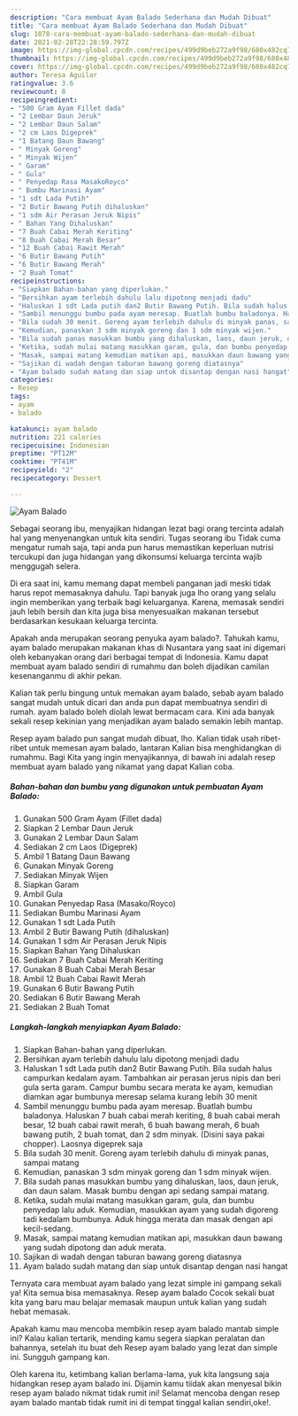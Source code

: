 ```yaml
---
description: "Cara membuat Ayam Balado Sederhana dan Mudah Dibuat"
title: "Cara membuat Ayam Balado Sederhana dan Mudah Dibuat"
slug: 1078-cara-membuat-ayam-balado-sederhana-dan-mudah-dibuat
date: 2021-02-28T22:28:59.797Z
image: https://img-global.cpcdn.com/recipes/499d9beb272a9f98/680x482cq70/ayam-balado-foto-resep-utama.jpg
thumbnail: https://img-global.cpcdn.com/recipes/499d9beb272a9f98/680x482cq70/ayam-balado-foto-resep-utama.jpg
cover: https://img-global.cpcdn.com/recipes/499d9beb272a9f98/680x482cq70/ayam-balado-foto-resep-utama.jpg
author: Teresa Aguilar
ratingvalue: 3.6
reviewcount: 8
recipeingredient:
- "500 Gram Ayam Fillet dada"
- "2 Lembar Daun Jeruk"
- "2 Lembar Daun Salam"
- "2 cm Laos Digeprek"
- "1 Batang Daun Bawang"
- " Minyak Goreng"
- " Minyak Wijen"
- " Garam"
- " Gula"
- " Penyedap Rasa MasakoRoyco"
- " Bumbu Marinasi Ayam"
- "1 sdt Lada Putih"
- "2 Butir Bawang Putih dihaluskan"
- "1 sdm Air Perasan Jeruk Nipis"
- " Bahan Yang Dihaluskan"
- "7 Buah Cabai Merah Keriting"
- "8 Buah Cabai Merah Besar"
- "12 Buah Cabai Rawit Merah"
- "6 Butir Bawang Putih"
- "6 Butir Bawang Merah"
- "2 Buah Tomat"
recipeinstructions:
- "Siapkan Bahan-bahan yang diperlukan."
- "Bersihkan ayam terlebih dahulu lalu dipotong menjadi dadu"
- "Haluskan 1 sdt Lada putih dan2 Butir Bawang Putih. Bila sudah halus campurkan kedalam ayam. Tambahkan air perasan jerus nipis dan beri gula serta garam. Campur bumbu secara merata ke ayam, kemudian diamkan agar bumbunya meresap selama kurang lebih 30 menit"
- "Sambil menunggu bumbu pada ayam meresap. Buatlah bumbu baladonya. Haluskan 7 buah cabai merah keriting, 8 buah cabai merah besar, 12 buah cabai rawit merah, 6 buah bawang merah, 6 buah bawang putih, 2 buah tomat, dan 2 sdm minyak. (Disini saya pakai chopper). Laosnya digeprek saja"
- "Bila sudah 30 menit. Goreng ayam terlebih dahulu di minyak panas, sampai matang"
- "Kemudian, panaskan 3 sdm minyak goreng dan 1 sdm minyak wijen."
- "Bila sudah panas masukkan bumbu yang dihaluskan, laos, daun jeruk, dan daun salam. Masak bumbu dengan api sedang sampai matang."
- "Ketika, sudah mulai matang masukkan garam, gula, dan bumbu penyedap lalu aduk. Kemudian, masukkan ayam yang sudah digoreng tadi kedalam bumbunya. Aduk hingga merata dan masak dengan api kecil-sedang."
- "Masak, sampai matang kemudian matikan api, masukkan daun bawang yang sudah dipotong dan aduk merata."
- "Sajikan di wadah dengan taburan bawang goreng diatasnya"
- "Ayam balado sudah matang dan siap untuk disantap dengan nasi hangat"
categories:
- Resep
tags:
- ayam
- balado

katakunci: ayam balado 
nutrition: 221 calories
recipecuisine: Indonesian
preptime: "PT12M"
cooktime: "PT41M"
recipeyield: "2"
recipecategory: Dessert

---
```



![Ayam Balado](https://img-global.cpcdn.com/recipes/499d9beb272a9f98/680x482cq70/ayam-balado-foto-resep-utama.jpg)

Sebagai seorang ibu, menyajikan hidangan lezat bagi orang tercinta adalah hal yang menyenangkan untuk kita sendiri. Tugas seorang ibu Tidak cuma mengatur rumah saja, tapi anda pun harus memastikan keperluan nutrisi tercukupi dan juga hidangan yang dikonsumsi keluarga tercinta wajib menggugah selera.

Di era  saat ini, kamu memang dapat membeli panganan jadi meski tidak harus repot memasaknya dahulu. Tapi banyak juga lho orang yang selalu ingin memberikan yang terbaik bagi keluarganya. Karena, memasak sendiri jauh lebih bersih dan kita juga bisa menyesuaikan makanan tersebut berdasarkan kesukaan keluarga tercinta. 



Apakah anda merupakan seorang penyuka ayam balado?. Tahukah kamu, ayam balado merupakan makanan khas di Nusantara yang saat ini digemari oleh kebanyakan orang dari berbagai tempat di Indonesia. Kamu dapat membuat ayam balado sendiri di rumahmu dan boleh dijadikan camilan kesenanganmu di akhir pekan.

Kalian tak perlu bingung untuk memakan ayam balado, sebab ayam balado sangat mudah untuk dicari dan anda pun dapat membuatnya sendiri di rumah. ayam balado boleh diolah lewat bermacam cara. Kini ada banyak sekali resep kekinian yang menjadikan ayam balado semakin lebih mantap.

Resep ayam balado pun sangat mudah dibuat, lho. Kalian tidak usah ribet-ribet untuk memesan ayam balado, lantaran Kalian bisa menghidangkan di rumahmu. Bagi Kita yang ingin menyajikannya, di bawah ini adalah resep membuat ayam balado yang nikamat yang dapat Kalian coba.

<!--inarticleads1-->

##### Bahan-bahan dan bumbu yang digunakan untuk pembuatan Ayam Balado:

1. Gunakan 500 Gram Ayam (Fillet dada)
1. Siapkan 2 Lembar Daun Jeruk
1. Gunakan 2 Lembar Daun Salam
1. Sediakan 2 cm Laos (Digeprek)
1. Ambil 1 Batang Daun Bawang
1. Gunakan  Minyak Goreng
1. Sediakan  Minyak Wijen
1. Siapkan  Garam
1. Ambil  Gula
1. Gunakan  Penyedap Rasa (Masako/Royco)
1. Sediakan  Bumbu Marinasi Ayam
1. Gunakan 1 sdt Lada Putih
1. Ambil 2 Butir Bawang Putih (dihaluskan)
1. Gunakan 1 sdm Air Perasan Jeruk Nipis
1. Siapkan  Bahan Yang Dihaluskan
1. Sediakan 7 Buah Cabai Merah Keriting
1. Gunakan 8 Buah Cabai Merah Besar
1. Ambil 12 Buah Cabai Rawit Merah
1. Gunakan 6 Butir Bawang Putih
1. Sediakan 6 Butir Bawang Merah
1. Sediakan 2 Buah Tomat




<!--inarticleads2-->

##### Langkah-langkah menyiapkan Ayam Balado:

1. Siapkan Bahan-bahan yang diperlukan.
1. Bersihkan ayam terlebih dahulu lalu dipotong menjadi dadu
1. Haluskan 1 sdt Lada putih dan2 Butir Bawang Putih. Bila sudah halus campurkan kedalam ayam. Tambahkan air perasan jerus nipis dan beri gula serta garam. Campur bumbu secara merata ke ayam, kemudian diamkan agar bumbunya meresap selama kurang lebih 30 menit
1. Sambil menunggu bumbu pada ayam meresap. Buatlah bumbu baladonya. Haluskan 7 buah cabai merah keriting, 8 buah cabai merah besar, 12 buah cabai rawit merah, 6 buah bawang merah, 6 buah bawang putih, 2 buah tomat, dan 2 sdm minyak. (Disini saya pakai chopper). Laosnya digeprek saja
1. Bila sudah 30 menit. Goreng ayam terlebih dahulu di minyak panas, sampai matang
1. Kemudian, panaskan 3 sdm minyak goreng dan 1 sdm minyak wijen.
1. Bila sudah panas masukkan bumbu yang dihaluskan, laos, daun jeruk, dan daun salam. Masak bumbu dengan api sedang sampai matang.
1. Ketika, sudah mulai matang masukkan garam, gula, dan bumbu penyedap lalu aduk. Kemudian, masukkan ayam yang sudah digoreng tadi kedalam bumbunya. Aduk hingga merata dan masak dengan api kecil-sedang.
1. Masak, sampai matang kemudian matikan api, masukkan daun bawang yang sudah dipotong dan aduk merata.
1. Sajikan di wadah dengan taburan bawang goreng diatasnya
1. Ayam balado sudah matang dan siap untuk disantap dengan nasi hangat




Ternyata cara membuat ayam balado yang lezat simple ini gampang sekali ya! Kita semua bisa memasaknya. Resep ayam balado Cocok sekali buat kita yang baru mau belajar memasak maupun untuk kalian yang sudah hebat memasak.

Apakah kamu mau mencoba membikin resep ayam balado mantab simple ini? Kalau kalian tertarik, mending kamu segera siapkan peralatan dan bahannya, setelah itu buat deh Resep ayam balado yang lezat dan simple ini. Sungguh gampang kan. 

Oleh karena itu, ketimbang kalian berlama-lama, yuk kita langsung saja hidangkan resep ayam balado ini. Dijamin kamu tiidak akan menyesal bikin resep ayam balado nikmat tidak rumit ini! Selamat mencoba dengan resep ayam balado mantab tidak rumit ini di tempat tinggal kalian sendiri,oke!.

